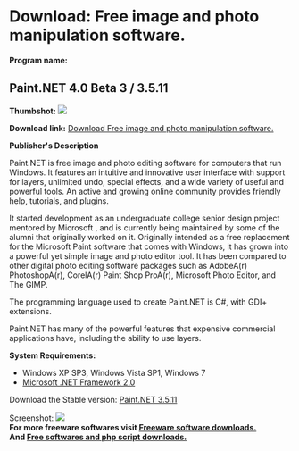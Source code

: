 # Download: Free image and photo manipulation software.

**Program name:**

## Paint.NET 4.0 Beta 3 / 3.5.11

  
**Thumbshot:** ![](http://www.freewarefiles.com/screenshot/paintnet3_md.jpg)   
  
**Download link:** [Download Free image and photo manipulation software.](http://freesoftwares.boysofts.com/PaintNET_program_13607.html)  
  


**Publisher's Description**  
  


Paint.NET is free image and photo editing software for computers that run Windows. It features an intuitive and innovative user interface with support for layers, unlimited undo, special effects, and a wide variety of useful and powerful tools. An active and growing online community provides friendly help, tutorials, and plugins. 

It started development as an undergraduate college senior design project mentored by Microsoft , and is currently being maintained by some of the alumni that originally worked on it. Originally intended as a free replacement for the Microsoft Paint software that comes with Windows, it has grown into a powerful yet simple image and photo editor tool. It has been compared to other digital photo editing software packages such as AdobeA(r) PhotoshopA(r), CorelA(r) Paint Shop ProA(r), Microsoft Photo Editor, and The GIMP.

The programming language used to create Paint.NET is C#, with GDI+ extensions. 

Paint.NET has many of the powerful features that expensive commercial applications have, including the ability to use layers. 

**System Requirements:**

  * Windows XP SP3, Windows Vista SP1, Windows 7 
  * [Microsoft .NET Framework 2.0](http://www.freewarefiles.com/Microsoft-NET-Framework-20-x86-Final_program_16026.html)

Download the Stable version: [Paint.NET 3.5.11](http://download.freewarehunter.com/files/Paint.NET.3.5.11.Install.zip)

  
  
Screenshot: ![](http://www.freewarefiles.com/screenshot/paintnet3.jpg)   
**For more freeware softwares visit [Freeware software downloads.](http://freesoftwares.boysofts.com/)**   
**And [Free softwares and php script downloads.](http://www.boysofts.com/)**
